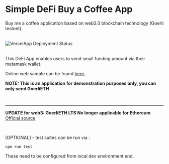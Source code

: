 # Simple DeFi  Buy a Coffee App

Buy me a coffee application based on web3.0 blockchain technology (Goerli testnet).
<br/>
<br/>

![VercelApp Deployment Status](https://img.shields.io/github/deployments/chrdek/bmac-DeFi/production?label=vercel&logo=vercel&logoColor=white)
<br/>
<br/>

This DeFi App enables users to send small funding amount via their metamask wallet.

Online web sample can be found [here.](https://bmac-de-fi.vercel.app/)

__NOTE: This is an application for demonstration purposes only, you can only send GoerliETH__ 

<br/>
<hr>

__UPDATE for web3: GoerliETH LTS No longer applicable for Ethereum__ [Official source](https://github.com/eth-clients/goerli)

<br/>

[OPTIONAL] - test suites can be run via :

```shell
npm run test
```

These need to be configured from local dev environment end.
